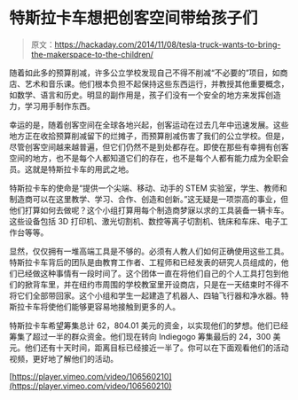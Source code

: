 # 特斯拉卡车想把创客空间带给孩子们

> 原文：<https://hackaday.com/2014/11/08/tesla-truck-wants-to-bring-the-makerspace-to-the-children/>

随着如此多的预算削减，许多公立学校发现自己不得不削减“不必要的”项目，如商店、艺术和音乐课。他们根本负担不起保持这些东西运行，并教授其他重要概念，如数学、语言和历史。明显的副作用是，孩子们没有一个安全的地方来发挥创造力，学习用手制作东西。

幸运的是，随着创客空间在全球各地兴起，创客运动在过去几年中迅速发展。这些地方正在收拾预算削减留下的烂摊子，而预算削减伤害了我们的公立学校。但是，尽管创客空间越来越普遍，但它们仍然不是到处都存在。即使在那些有幸拥有创客空间的地方，也不是每个人都知道它们的存在，也不是每个人都有能力成为全职会员。这就是特斯拉卡车的用武之地。

特斯拉卡车的使命是“提供一个尖端、移动、动手的 STEM 实验室，学生、教师和制造商可以在这里教学、学习、合作、创造和创新。”这无疑是一项崇高的事业，但他们打算如何去做呢？这个小组打算用每个制造商梦寐以求的工具装备一辆卡车。这些设备包括 3D 打印机、激光切割机、数控等离子切割机、铣床和车床、电子工作台等等。

显然，仅仅拥有一堆高端工具是不够的。必须有人教人们如何正确使用这些工具。特斯拉卡车背后的团队是由教育工作者、工程师和已经发表的研究人员组成的，他们已经做这种事情有一段时间了。这个团体一直在将他们自己的个人工具打包到他们的掀背车里，并在纽约市周围的学校教室里开设商店，只是在一天结束时不得不将它们全部带回家。这个小组和学生一起建造了机器人、四轴飞行器和净水器。特斯拉卡车将使他们能够更容易地接触到更多的人。

特斯拉卡车希望筹集总计 62，804.01 美元的资金，以实现他们的梦想。他们已经筹集了超过一半的群众资金。他们现在转向 Indiegogo 筹集最后的 24，300 美元。他们还有十天时间，距离目标已经接近一半了。你可以在下面观看他们的活动视频，更好地了解他们的活动。

[https://player.vimeo.com/video/106560210](https://player.vimeo.com/video/106560210)